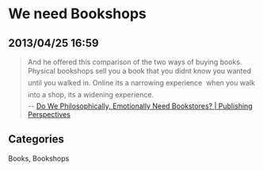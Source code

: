 # We need Bookshops

## 2013/04/25 16:59

> And he offered this comparison of the two ways of buying books. 
> &#147;Physical bookshops sell you a book that you didn&#146;t know you wanted 
> until you walked in. Online it&#146;s a narrowing experience &#150; when you walk 
> into a shop, it&#146;s a widening experience.&#148;  
> -- [Do We Philosophically, Emotionally Need Bookstores? | Publishing Perspectives][1]

[1]: http://publishingperspectives.com/2013/04/do-we-philosophically-emotionally-need-bookstores/?buffer_share=37804&utm_source=buffer&utm_medium=twitter&utm_campaign=Buffer%253A%2520%2540martharotter%2520on%2520twitter

## Categories
Books, Bookshops